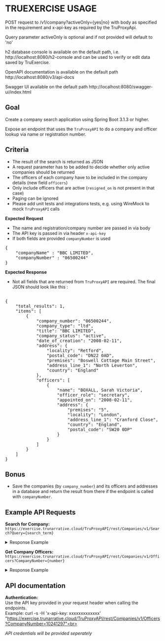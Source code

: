 # TRUEXERCISE USAGE
POST request to /v1/company?activeOnly={yes|no}
with body as specified in the requirement and x-api-key as required by the TruProxyApi.

Query parameter activeOnly is optional and if not provided will default to 'no'

h2 database console is available on the default path, i.e. http://localhost:8080/h2-console and can be used to verify or edit data saved by TruExercise.

OpenAPI documentation is available on the default path http://localhost:8080/v3/api-docs

Swagger UI available on the default path http://localhost:8080/swagger-ui/index.html




## Goal
Create a company search application using Spring Boot 3.1.3 or higher.

Expose an endpoint that uses the `TruProxyAPI` to do a company and officer lookup
via name or registration number.

## Criteria
* The result of the search is returned as JSON
* A request parameter has to be added to decide whether only active companies should be returned
* The officers of each company have to be included in the company details (new field `officers`)
* Only include officers that are active (`resigned_on` is not present in that case)
* Paging can be ignored
* Please add unit tests and integrations tests, e.g. using WireMock to mock `TruProxyAPI` calls

**Expected Request**

* The name and registration/company number are passed in via body
* The API key is passed in via header `x-api-key`
* If both fields are provided `companyNumber` is used

<pre>
{
    "companyName" : "BBC LIMITED",
    "companyNumber" : "06500244"
}
</pre>

**Expected Response**

* Not all fields that are returned from `TruProxyAPI` are required.
  The final JSON should look like this :

<pre>

{
    "total_results": 1,
    "items": [
        {
            "company_number": "06500244",
            "company_type": "ltd",
            "title": "BBC LIMITED",
            "company_status": "active",
            "date_of_creation": "2008-02-11",
            "address": {
                "locality": "Retford",
                "postal_code": "DN22 0AD",
                "premises": "Boswell Cottage Main Street",
                "address_line_1": "North Leverton",
                "country": "England"
            },
            "officers": [
                {
                    "name": "BOXALL, Sarah Victoria",
                    "officer_role": "secretary",
                    "appointed_on": "2008-02-11",
                    "address": {
                        "premises": "5",
                        "locality": "London",
                        "address_line_1": "Cranford Close",
                        "country": "England",
                        "postal_code": "SW20 0DP"
                    }
                }
            ]
        }
    ]
}
</pre>

## Bonus
* Save the companies (by `company_number`) and its officers and addresses in a database
  and return the result from there if the endpoint is called with `companyNumber`.


## Example API Requests

**Search for Company:**  
`https://exercise.trunarrative.cloud/TruProxyAPI/rest/Companies/v1/Search?Query={search_term}`

<details>
  <summary>Response Example</summary>

  <pre>
  {
    "page_number": 1,
    "kind": "search#companies",
    "total_results": 20,
    "items": [
        {
            "company_status": "active",
            "address_snippet": "Boswell Cottage Main Street, North Leverton, Retford, England, DN22 0AD",
            "date_of_creation": "2008-02-11",
            "matches": {
                "title": [
                    1,
                    3
                ]
            },
            "description": "06500244 - Incorporated on 11 February 2008",
            "links": {
                "self": "/company/06500244"
            },
            "company_number": "06500244",
            "title": "BBC LIMITED",
            "company_type": "ltd",
            "address": {
                "premises": "Boswell Cottage Main Street",
                "postal_code": "DN22 0AD",
                "country": "England",
                "locality": "Retford",
                "address_line_1": "North Leverton"
            },
            "kind": "searchresults#company",
            "description_identifier": [
                "incorporated-on"
            ]
        }]
  }
  </pre>
</details>

**Get Company Officers:**  
`https://exercise.trunarrative.cloud/TruProxyAPI/rest/Companies/v1/Officers?CompanyNumber={number}`
<details>
  <summary>Response Example</summary>

  <pre>
  {
    "etag": "6dd2261e61776d79c2c50685145fac364e75e24e",
    "links": {
        "self": "/company/10241297/officers"
    },
    "kind": "officer-list",
    "items_per_page": 35,
    "items": [
        {
            "address": {
                "premises": "The Leeming Building",
                "postal_code": "LS2 7JF",
                "country": "England",
                "locality": "Leeds",
                "address_line_1": "Vicar Lane"
            },
            "name": "ANTLES, Kerri",
            "appointed_on": "2017-04-01",
            "resigned_on": "2018-02-12",
            "officer_role": "director",
            "links": {
                "officer": {
                    "appointments": "/officers/4R8_9bZ44w0_cRlrxoC-wRwaMiE/appointments"
                }
            },
            "date_of_birth": {
                "month": 6,
                "year": 1969
            },
            "occupation": "Finance And Accounting",
            "country_of_residence": "United States",
            "nationality": "American"
        }]
  }
  </pre>
</details>

## API documentation

**Authentication:**\
Use the API key provided in your request header when calling the endpoints. <br>
Example: curl -s -H 'x-api-key: xxxxxxxxxxxxx' "https://exercise.trunarrative.cloud/TruProxyAPI/rest/Companies/v1/Officers?CompanyNumber=10241297"<br>

*API credentials will be provided seperately*